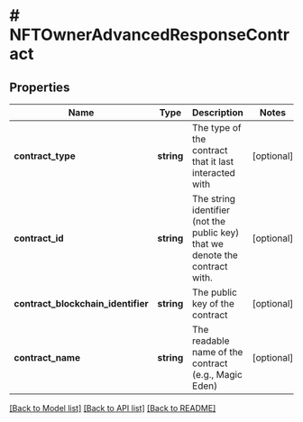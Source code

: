 # # NFTOwnerAdvancedResponseContract

## Properties

Name | Type | Description | Notes
------------ | ------------- | ------------- | -------------
**contract_type** | **string** | The type of the contract that it last interacted with | [optional]
**contract_id** | **string** | The string identifier (not the public key) that we denote the contract with. | [optional]
**contract_blockchain_identifier** | **string** | The public key of the contract | [optional]
**contract_name** | **string** | The readable name of the contract (e.g., Magic Eden) | [optional]

[[Back to Model list]](../../README.md#models) [[Back to API list]](../../README.md#endpoints) [[Back to README]](../../README.md)
